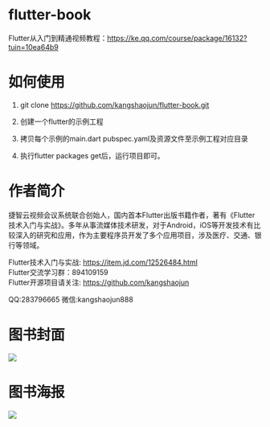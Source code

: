 # flutter-book
Flutter从入门到精通视频教程：https://ke.qq.com/course/package/16132?tuin=10ea64b9

# 如何使用

1. git clone https://github.com/kangshaojun/flutter-book.git

2. 创建一个flutter的示例工程

3. 拷贝每个示例的main.dart pubspec.yaml及资源文件至示例工程对应目录

4. 执行flutter packages get后，运行项目即可。


# 作者简介
捷智云视频会议系统联合创始人，国内首本Flutter出版书籍作者，著有《Flutter技术入门与实战》。多年从事流媒体技术研发，对于Android，iOS等开发技术有比较深入的研究和应用，作为主要程序员开发了多个应用项目，涉及医疗、交通、银行等领域。

Flutter技术入门与实战: https://item.jd.com/12526484.html  
Flutter交流学习群：894109159  
Flutter开源项目请关注: https://github.com/kangshaojun  


QQ:283796665
微信:kangshaojun888

# 图书封面
<img src="https://raw.githubusercontent.com/kangshaojun/flutter-book/master/screenshots/book_cover.png"/>

# 图书海报
<img src="https://raw.githubusercontent.com/kangshaojun/flutter-book/master/screenshots/book_ad.jpeg"/>


